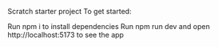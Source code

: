 Scratch starter project
To get started:

Run npm i to install dependencies
Run npm run dev and open http://localhost:5173 to see the app
